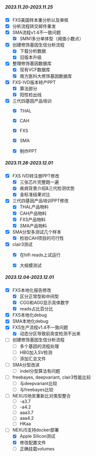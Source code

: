 
##### 2023.11.20-2023.11.25

- [x] FXS美国样本重分析以及审核
- [x] 分析流程转交邮件重发
- [x] SMA流程v1.4不一致问题
	- [x] SMN1多分单体型（阈值小数点）
- [x] 创建修饰基因生信分析流程
	- [x] 下载分析数据
	- [x] 旧版本升级
- [x] 整理修饰基因数据库
	- [x] 现有VCF数据库
	- [x] 南方医科大修饰基因数据库
- [x] FXS-IVD版本转产PPT
	- [x] 算法部分
	- [x] 阳性检出线
- [x] 三代四基因产品培训
	- [x] THAL
	- [x] CAH
	- [x] FXS
	- [x] SMA
	- [x] 制作PPT


##### 2023.11.28-2023.12.01

- [x] FXS IVD转注册PPT修改
	- [x] 三张芯片完整跑一遍
	- [x] 疾病背景介绍&三代检测优势
	- [x] 金标准结果对比
- [x] 三代四基因产品培训PPT修改
	- [x] THAL产品物料
	- [x] CAH产品物料
	- [x] FXS产品物料
	- [x] SMA产品物料
- [x] SMA分型多测试几个样本
	- [x] 检验CAH项目的可行性
- [x] clair3测试
	- [x] 在hifi reads上试运行
	- [x] 大规模测试


##### 2023.12.04-2023.12.01

- [x] FXS本地化报告修改
	- [x] 区分正常型和中间型
	- [x] CGG和AGG显示具体数字
	- [x] reads占比百分比
- [x] FXS本地化debug
- [x] SMA本地化debug
- [x] FXS生产流程v1.4不一致问题
	- [x] 动态分区导致前突变检测不出来
- [ ] 创建修饰基因生信分析流程
	- [ ] 多个基因的流程处理
	- [ ] HBG加入SV检测
	- [ ] 添加汇总文件
- [ ] SMA分型改进
	- [ ] indel分型算法有问题
- [ ] freebayes, deepvariant, clair3性能比较
	- [ ] 与deepvariant比较
	- [ ] 与freebayes比较
- [ ] NEXUS地贫重新比对类型整合
	- [ ] -a3.7
	- [ ] -a4.2
	- [ ] aaa3.7
	- [ ] aaa4.2
	- [ ] HKaa
- [ ] NEXUS支持docker部署
	- [x] Apple Silicon测试
	- [x] 修改配置文件
	- [ ] 正确挂载volumes